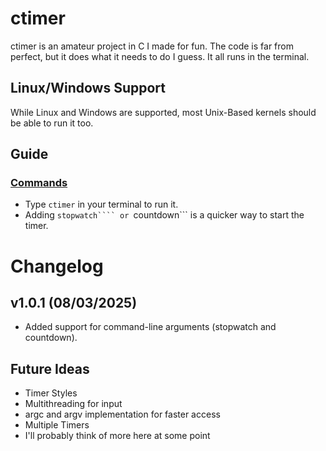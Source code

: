 # ctimer
ctimer is an amateur project in C I made for fun. The code is far from perfect, but it does what it needs to do I guess. It all runs in the terminal.



## Linux/Windows Support
While Linux and Windows are supported, most Unix-Based kernels should be able to run it too.

## Guide
### <ins>Commands</ins>
- Type ```ctimer``` in your terminal to run it.
- Adding ```stopwatch```` or ```countdown``` is a quicker way to start the timer.

# Changelog
## v1.0.1 (08/03/2025)
- Added support for command-line arguments (stopwatch and countdown).

## Future Ideas
- Timer Styles
- Multithreading for input
- argc and argv implementation for faster access
- Multiple Timers
- I'll probably think of more here at some point
